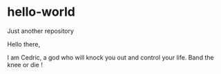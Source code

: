 # hello-world
Just another repository

Hello there, 

I am Cedric, a god who will knock you out and control your life. 
Band the knee or die !


